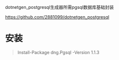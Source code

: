 dotnetgen_postgresql生成器所需pgsql数据库基础封装

https://github.com/2881099/dotnetgen_postgresql

# 安装

> Install-Package dng.Pgsql -Version 1.1.3
